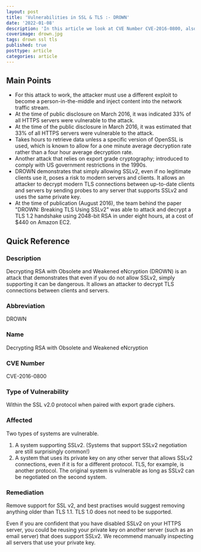 ```yaml
---
layout: post
title: 'Vulnerabilities in SSL & TLS :- DROWN'
date: '2022-01-08'
description: 'In this article we look at CVE Number CVE-2016-0800, also known as the DROWN vulnerability. Decrypting RSA with Obsolete and Weakened eNcryption (DROWN) is an attack that demonstrates that even if you do not allow SSLv2, simply supporting it can be dangerous.'
coverimage: drown.jpg
tags: drown ssl tls
published: true
posttype: article
categories: article
---
```

## Main Points

- For this attack to work, the attacker must use a different exploit to become a person-in-the-middle and inject content into the network traffic stream.
- At the time of public disclosure on March 2016, it was indicated 33% of all HTTPS servers were vulnerable to the attack.
- At the time of the public disclosure in March 2016, it was estimated that 33% of all HTTPS servers were vulnerable to the attack.
- Takes hours to retrieve data unless a specific version of OpenSSL is used, which is known to allow for a one minute average decryption rate rather than a four hour average decryption rate.
- Another attack that relies on export grade cryptography; introduced to comply with US government restrictions in the 1990s.
- DROWN demonstrates that simply allowing SSLv2, even if no legitimate clients use it, poses a risk to modern servers and clients. It allows an attacker to decrypt modern TLS connections between up-to-date clients and servers by sending probes to any server that supports SSLv2 and uses the same private key.
- At the time of publication (August 2016), the team behind the paper "DROWN: Breaking TLS Using SSLv2" was able to attack and decrypt a TLS 1.2 handshake using 2048-bit RSA in under eight hours, at a cost of $440 on Amazon EC2.

## Quick Reference 

### Description

Decrypting RSA with Obsolete and Weakened eNcryption (DROWN) is an attack that demonstrates that even if you do not allow SSLv2, simply supporting it can be dangerous. It allows an attacker to decrypt TLS connections between clients and servers.

### Abbreviation

DROWN

### Name

Decrypting RSA with Obsolete and Weakened eNcryption

### CVE Number

CVE-2016-0800

### Type of Vulnerability

Within the SSL v2.0 protocol when paired with export grade ciphers. 

### Affected

Two types of systems are vulnerable. 

1. A system supporting SSLv2. (Systems that support SSLv2 negotiation are still surprisingly common!)
2. A system that uses its private key on any other server that allows SSLv2 connections, even if it is for a different protocol. TLS, for example, is another protocol. The original system is vulnerable as long as SSLv2 can be negotiated on the second system.

### Remediation

Remove support for SSL v2, and best practises would suggest removing anything older than TLS 1.1. TLS 1.0 does not need to be supported. 

Even if you are confident that you have disabled SSLv2 on your HTTPS server, you could be reusing your private key on another server (such as an email server) that does support SSLv2. We recommend manually inspecting all servers that use your private key.
